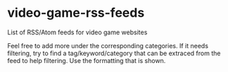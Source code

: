 # video-game-rss-feeds
List of RSS/Atom feeds for video game websites

Feel free to add more under the corresponding categories. If it needs filtering, try to find a tag/keyword/category that can be extraced from the feed to help filtering. Use the formatting that is shown.
